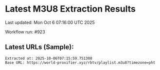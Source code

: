 # Latest M3U8 Extraction Results

Last updated: Mon Oct  6 07:16:00 UTC 2025

Workflow run: #923

## Latest URLs (Sample):
```
Extracted at: 2025-10-06T07:15:59.751308
Base URL: https://world-proxifier.xyz/rbtv/playlist.m3u8?timezone=pht

```
